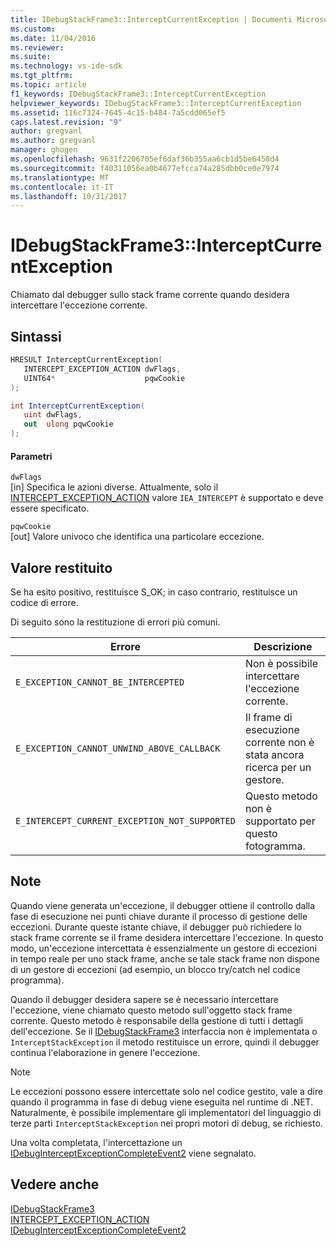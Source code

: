 ```yaml
---
title: IDebugStackFrame3::InterceptCurrentException | Documenti Microsoft
ms.custom: 
ms.date: 11/04/2016
ms.reviewer: 
ms.suite: 
ms.technology: vs-ide-sdk
ms.tgt_pltfrm: 
ms.topic: article
f1_keywords: IDebugStackFrame3::InterceptCurrentException
helpviewer_keywords: IDebugStackFrame3::InterceptCurrentException
ms.assetid: 116c7324-7645-4c15-b484-7a5cdd065ef5
caps.latest.revision: "9"
author: gregvanl
ms.author: gregvanl
manager: ghogen
ms.openlocfilehash: 9631f2206705ef6daf36b355aa6cb1d5be6458d4
ms.sourcegitcommit: f40311056ea0b4677efcca74a285dbb0ce0e7974
ms.translationtype: MT
ms.contentlocale: it-IT
ms.lasthandoff: 10/31/2017
---
```

# <a name="idebugstackframe3interceptcurrentexception"></a>IDebugStackFrame3::InterceptCurrentException
Chiamato dal debugger sullo stack frame corrente quando desidera intercettare l'eccezione corrente.  
  
## <a name="syntax"></a>Sintassi  
  
```cpp  
HRESULT InterceptCurrentException(  
   INTERCEPT_EXCEPTION_ACTION dwFlags,  
   UINT64*                    pqwCookie  
);  
```  
  
```csharp  
int InterceptCurrentException(  
   uint dwFlags,   
   out  ulong pqwCookie  
);  
```  
  
#### <a name="parameters"></a>Parametri  
 `dwFlags`  
 [in] Specifica le azioni diverse. Attualmente, solo il [INTERCEPT_EXCEPTION_ACTION](../../../extensibility/debugger/reference/intercept-exception-action.md) valore `IEA_INTERCEPT` è supportato e deve essere specificato.  
  
 `pqwCookie`  
 [out] Valore univoco che identifica una particolare eccezione.  
  
## <a name="return-value"></a>Valore restituito  
 Se ha esito positivo, restituisce S_OK; in caso contrario, restituisce un codice di errore.  
  
 Di seguito sono la restituzione di errori più comuni.  
  
|Errore|Descrizione|  
|-----------|-----------------|  
|`E_EXCEPTION_CANNOT_BE_INTERCEPTED`|Non è possibile intercettare l'eccezione corrente.|  
|`E_EXCEPTION_CANNOT_UNWIND_ABOVE_CALLBACK`|Il frame di esecuzione corrente non è stata ancora ricerca per un gestore.|  
|`E_INTERCEPT_CURRENT_EXCEPTION_NOT_SUPPORTED`|Questo metodo non è supportato per questo fotogramma.|  
  
## <a name="remarks"></a>Note  
 Quando viene generata un'eccezione, il debugger ottiene il controllo dalla fase di esecuzione nei punti chiave durante il processo di gestione delle eccezioni. Durante queste istante chiave, il debugger può richiedere lo stack frame corrente se il frame desidera intercettare l'eccezione. In questo modo, un'eccezione intercettata è essenzialmente un gestore di eccezioni in tempo reale per uno stack frame, anche se tale stack frame non dispone di un gestore di eccezioni (ad esempio, un blocco try/catch nel codice programma).  
  
 Quando il debugger desidera sapere se è necessario intercettare l'eccezione, viene chiamato questo metodo sull'oggetto stack frame corrente. Questo metodo è responsabile della gestione di tutti i dettagli dell'eccezione. Se il [IDebugStackFrame3](../../../extensibility/debugger/reference/idebugstackframe3.md) interfaccia non è implementata o `InterceptStackException` il metodo restituisce un errore, quindi il debugger continua l'elaborazione in genere l'eccezione.  
  
> [!NOTE]
>  Le eccezioni possono essere intercettate solo nel codice gestito, vale a dire quando il programma in fase di debug viene eseguita nel runtime di .NET. Naturalmente, è possibile implementare gli implementatori del linguaggio di terze parti `InterceptStackException` nei propri motori di debug, se richiesto.  
  
 Una volta completata, l'intercettazione un [IDebugInterceptExceptionCompleteEvent2](../../../extensibility/debugger/reference/idebuginterceptexceptioncompleteevent2.md) viene segnalato.  
  
## <a name="see-also"></a>Vedere anche  
 [IDebugStackFrame3](../../../extensibility/debugger/reference/idebugstackframe3.md)   
 [INTERCEPT_EXCEPTION_ACTION](../../../extensibility/debugger/reference/intercept-exception-action.md)   
 [IDebugInterceptExceptionCompleteEvent2](../../../extensibility/debugger/reference/idebuginterceptexceptioncompleteevent2.md)